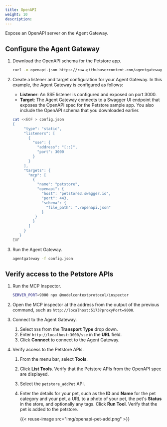 ```yaml
---
title: OpenAPI
weight: 10
description: 
---
```


Expose an OpenAPI server on the Agent Gateway. 

## Configure the Agent Gateway

1. Download the OpenAPI schema for the Petstore app. 
   ```sh
   curl -o openapi.json https://raw.githubusercontent.com/agentgateway/agentgateway/refs/heads/main/examples/openapi/openapi.json
   ```

2. Create a listener and target configuration for your Agent Gateway. In this example, the Agent Gateway is configured as follows: 
   * **Listener**: An SSE listener is configured and exposed on port 3000. 
   * **Target**: The Agent Gateway connects to a Swagger UI endpoint that exposes the OpenAPI spec for the Petstore sample app. You also include the OpenAPI schema that you downloaded earlier. 
   ```sh
   cat <<EOF > config.json
   {
        "type": "static",
        "listeners": [
          {
            "sse": {
              "address": "[::]",
              "port": 3000
            }
          }
        ],
        "targets": {
          "mcp": [
            {
              "name": "petstore",
              "openapi": {
                "host": "petstore3.swagger.io",
                "port": 443,
                "schema": {
                  "file_path": "./openapi.json"
                }
             }
            }
          ]
        }
      }
   EOF
   ```

3. Run the Agent Gateway. 
   ```sh
   agentgateway -f config.json
   ```
   
## Verify access to the Petstore APIs

1. Run the MCP Inspector. 
   ```sh
   SERVER_PORT=9000 npx @modelcontextprotocol/inspector
   ```

2. Open the MCP inspector at the address from the output of the previous command, such as `http://localhost:5173?proxyPort=9000`.

3. Connect to the Agent Gateway. 
   1. Select `SSE` from the **Transport Type** drop down. 
   2. Enter `http://localhost:3000/sse` in the **URL** field. 
   3. Click **Connect** to connect to the Agent Gateway. 
   
4. Verify access to the Petstore APIs. 
   1. From the menu bar, select **Tools**. 
   2. Click **List Tools**. Verify that the Petstore APIs from the OpenAPI spec are displayed. 
   3. Select the `petstore_addPet` API. 
   4. Enter the details for your pet, such as the **ID** and **Name** for the pet category and your pet, a URL to a photo of your pet, the pet's **Status** in the store, and optionally any tags. Click **Run Tool**. Verify that the pet is added to the petstore. 
      
      {{< reuse-image src="img/openapi-pet-add.png" >}}
      